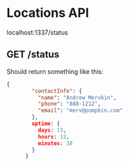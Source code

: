 # Locations API

localhost:1337/status

## GET /status

Should return something like this:


```json
{
        "contactInfo": {
          "name": "Andrew Mervkin",
          "phone": "888-1212",
          "email": "merv@pumpkin.com"
        },
        uptime: {
          days: 13,
          hours: 12,
          minutes: 38
        }
      }
```